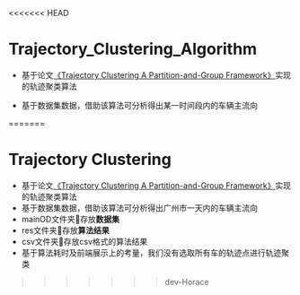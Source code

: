 <<<<<<< HEAD
# Trajectory_Clustering_Algorithm

* 基于论文[《Trajectory Clustering A Partition-and-Group Framework》](http://hanj.cs.illinois.edu/pdf/sigmod07_jglee.pdf)实现的轨迹聚类算法

* 基于数据集数据，借助该算法可分析得出某一时间段内的车辆主流向

=======
# Trajectory Clustering

- 基于论文[《Trajectory Clustering A Partition-and-Group Framework》](http://hanj.cs.illinois.edu/pdf/sigmod07_jglee.pdf)实现的轨迹聚类算法
- 基于数据集数据，借助该算法可分析得出广州市一天内的车辆主流向
- mainOD文件夹📂存放**数据集**
- res文件夹📂存放**算法结果**
- csv文件夹📂存放csv格式的算法结果
- 基于算法耗时及前端展示上的考量，我们没有选取所有车的轨迹点进行轨迹聚类
>>>>>>> dev-Horace
